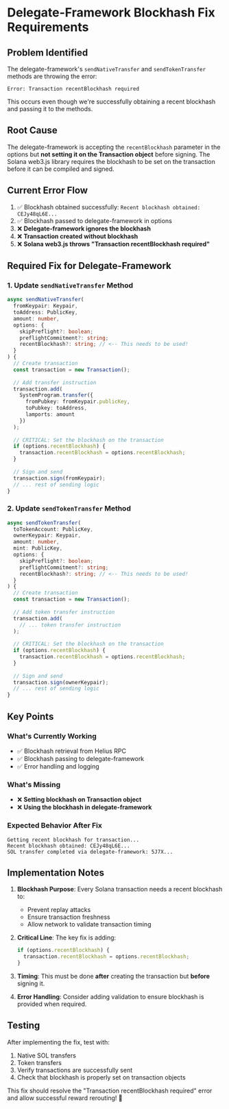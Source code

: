 # Delegate-Framework Blockhash Fix Requirements

## Problem Identified

The delegate-framework's `sendNativeTransfer` and `sendTokenTransfer` methods are throwing the error:
```
Error: Transaction recentBlockhash required
```

This occurs even though we're successfully obtaining a recent blockhash and passing it to the methods.

## Root Cause

The delegate-framework is accepting the `recentBlockhash` parameter in the options but **not setting it on the Transaction object** before signing. The Solana web3.js library requires the blockhash to be set on the transaction before it can be compiled and signed.

## Current Error Flow

1. ✅ Blockhash obtained successfully: `Recent blockhash obtained: CEJy48qL6E...`
2. ✅ Blockhash passed to delegate-framework in options
3. ❌ **Delegate-framework ignores the blockhash**
4. ❌ **Transaction created without blockhash**
5. ❌ **Solana web3.js throws "Transaction recentBlockhash required"**

## Required Fix for Delegate-Framework

### 1. Update `sendNativeTransfer` Method

```typescript
async sendNativeTransfer(
  fromKeypair: Keypair,
  toAddress: PublicKey, 
  amount: number,
  options: {
    skipPreflight?: boolean;
    preflightCommitment?: string;
    recentBlockhash?: string; // <-- This needs to be used!
  }
) {
  // Create transaction
  const transaction = new Transaction();
  
  // Add transfer instruction
  transaction.add(
    SystemProgram.transfer({
      fromPubkey: fromKeypair.publicKey,
      toPubkey: toAddress,
      lamports: amount
    })
  );
  
  // CRITICAL: Set the blockhash on the transaction
  if (options.recentBlockhash) {
    transaction.recentBlockhash = options.recentBlockhash;
  }
  
  // Sign and send
  transaction.sign(fromKeypair);
  // ... rest of sending logic
}
```

### 2. Update `sendTokenTransfer` Method

```typescript
async sendTokenTransfer(
  toTokenAccount: PublicKey,
  ownerKeypair: Keypair,
  amount: number,
  mint: PublicKey,
  options: {
    skipPreflight?: boolean;
    preflightCommitment?: string;
    recentBlockhash?: string; // <-- This needs to be used!
  }
) {
  // Create transaction
  const transaction = new Transaction();
  
  // Add token transfer instruction
  transaction.add(
    // ... token transfer instruction
  );
  
  // CRITICAL: Set the blockhash on the transaction
  if (options.recentBlockhash) {
    transaction.recentBlockhash = options.recentBlockhash;
  }
  
  // Sign and send
  transaction.sign(ownerKeypair);
  // ... rest of sending logic
}
```

## Key Points

### What's Currently Working
- ✅ Blockhash retrieval from Helius RPC
- ✅ Blockhash passing to delegate-framework
- ✅ Error handling and logging

### What's Missing
- ❌ **Setting blockhash on Transaction object**
- ❌ **Using the blockhash in delegate-framework**

### Expected Behavior After Fix
```
Getting recent blockhash for transaction...
Recent blockhash obtained: CEJy48qL6E...
SOL transfer completed via delegate-framework: 5J7X...
```

## Implementation Notes

1. **Blockhash Purpose**: Every Solana transaction needs a recent blockhash to:
   - Prevent replay attacks
   - Ensure transaction freshness
   - Allow network to validate transaction timing

2. **Critical Line**: The key fix is adding:
   ```typescript
   if (options.recentBlockhash) {
     transaction.recentBlockhash = options.recentBlockhash;
   }
   ```

3. **Timing**: This must be done **after** creating the transaction but **before** signing it.

4. **Error Handling**: Consider adding validation to ensure blockhash is provided when required.

## Testing

After implementing the fix, test with:
1. Native SOL transfers
2. Token transfers
3. Verify transactions are successfully sent
4. Check that blockhash is properly set on transaction objects

This fix should resolve the "Transaction recentBlockhash required" error and allow successful reward rerouting! 🎯 